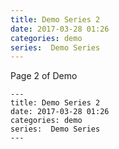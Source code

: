 ```yaml
---
title: Demo Series 2
date: 2017-03-28 01:26
categories: demo
series:  Demo Series
---
```

Page 2 of Demo
```
---
title: Demo Series 2
date: 2017-03-28 01:26
categories: demo
series:  Demo Series
---
```